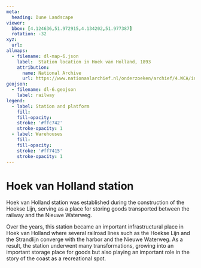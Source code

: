```yaml
---
meta:
  heading: Dune Landscape
viewer:
  bbox: [4.124636,51.972915,4.134202,51.977387]
  rotation: -32
xyz:
  url:
allmaps:
  - filename: dl-map-6.json
    label: 	Station location in Hoek van Holland, 1893
    attribution:
      name: National Archive
      url: https://www.nationaalarchief.nl/onderzoeken/archief/4.WCA/invnr/3289/file/NL-HaNA_4.WCA_3289?eadID=4.WCA&unitID=3289&query=Nieuwe%20waterweg
geojson:
  - filename: dl-6.geojson
    label: railway
legend:
  - label: Station and platform
    fill: 
    fill-opacity: 
    stroke: '#ffc742'
    stroke-opacity: 1
  - label: Warehouses
    fill: 
    fill-opacity: 
    stroke: '#ff7415'
    stroke-opacity: 1
---
```


# Hoek van Holland station

Hoek van Holland station was established during the construction of the Hoekse Lijn, serving as a place for storing goods transported between the railway and the Nieuwe Waterweg. 

Over the years, this station became an important infrastructural place in Hoek van Holland where several railroad lines such as the Hoekse Lijn and the Strandlijn converge with the harbor and the Nieuwe Waterweg. As a result, the station underwent many transformations, growing into an important storage place for goods but also playing an important role in the story of the coast as a recreational spot. 